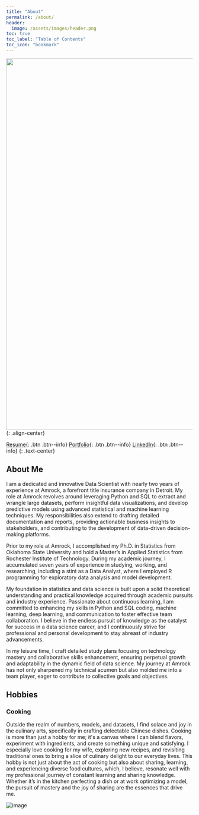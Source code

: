 ```yaml
---
title: "About"
permalink: /about/
header:
  image: /assets/images/header.png
toc: true
toc_label: "Table of Contents"
toc_icon: "bookmark"
---
```


<img src="https://yangshiteng.github.io/assets/images/about-me.png" width="1000">{: .align-center}

[Resume](https://yangshiteng.github.io/cv/){: .btn .btn--info} [Portfolio](https://yangshiteng.github.io/portfolio/){: .btn .btn--info} [LinkedIn](https://www.linkedin.com/in/shiteng-yang-173939102/){: .btn .btn--info}
{: .text-center}

## About Me
I am a dedicated and innovative Data Scientist with nearly two years of experience at Amrock, a forefront title insurance company in Detroit. My role at Amrock revolves around leveraging Python and SQL to extract and wrangle large datasets, perform insightful data visualizations, and develop predictive models using advanced statistical and machine learning techniques. My responsibilities also extend to drafting detailed documentation and reports, providing actionable business insights to stakeholders, and contributing to the development of data-driven decision-making platforms.

Prior to my role at Amrock, I accomplished my Ph.D. in Statistics from Oklahoma State University and hold a Master’s in Applied Statistics from Rochester Institute of Technology. During my academic journey, I accumulated seven years of experience in studying, working, and researching, including a stint as a Data Analyst, where I employed R programming for exploratory data analysis and model development.

My foundation in statistics and data science is built upon a solid theoretical understanding and practical knowledge acquired through academic pursuits and industry experience. Passionate about continuous learning, I am committed to enhancing my skills in Python and SQL coding, machine learning, deep learning, and communication to foster effective team collaboration. I believe in the endless pursuit of knowledge as the catalyst for success in a data science career, and I continuously strive for professional and personal development to stay abreast of industry advancements.

In my leisure time, I craft detailed study plans focusing on technology mastery and collaborative skills enhancement, ensuring perpetual growth and adaptability in the dynamic field of data science. My journey at Amrock has not only sharpened my technical acumen but also molded me into a team player, eager to contribute to collective goals and objectives.

## Hobbies
### Cooking
Outside the realm of numbers, models, and datasets, I find solace and joy in the culinary arts, specifically in crafting delectable Chinese dishes. Cooking is more than just a hobby for me; it's a canvas where I can blend flavors, experiment with ingredients, and create something unique and satisfying. I especially love cooking for my wife, exploring new recipes, and revisiting traditional ones to bring a slice of culinary delight to our everyday lives. This hobby is not just about the act of cooking but also about sharing, learning, and experiencing diverse food cultures, which, I believe, resonate well with my professional journey of constant learning and sharing knowledge. Whether it’s in the kitchen perfecting a dish or at work optimizing a model, the pursuit of mastery and the joy of sharing are the essences that drive me.

![image](https://github.com/yangshiteng/yangshiteng.github.io/assets/60442877/31575899-7948-46ae-bf80-80bfca683378)



